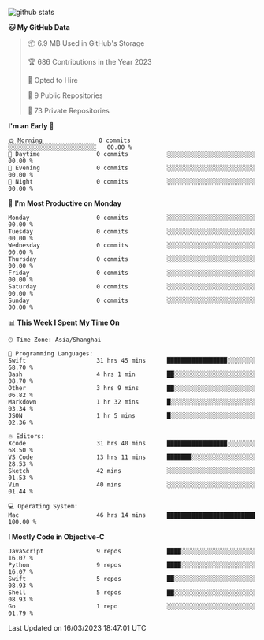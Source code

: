 
![github stats](https://github-readme-stats.vercel.app/api?username=ChesterYue&show_icons=true&count_private=true)

<!-- ![wakatime](https://github-readme-stats.vercel.app/api/wakatime?username=ChesterYue&layout=compact) -->

<!-- ![wakatime](https://github-readme-stats.vercel.app/api/top-langs/?username=ChesterYue&layout=compact) -->

<!--START_SECTION:waka-->
**🐱 My GitHub Data** 

> 📦 6.9 MB Used in GitHub's Storage 
 > 
> 🏆 686 Contributions in the Year 2023
 > 
> 💼 Opted to Hire
 > 
> 📜 9 Public Repositories 
 > 
> 🔑 73 Private Repositories 
 > 
**I'm an Early 🐤** 

```text
🌞 Morning                0 commits           ░░░░░░░░░░░░░░░░░░░░░░░░░   00.00 % 
🌆 Daytime                0 commits           ░░░░░░░░░░░░░░░░░░░░░░░░░   00.00 % 
🌃 Evening                0 commits           ░░░░░░░░░░░░░░░░░░░░░░░░░   00.00 % 
🌙 Night                  0 commits           ░░░░░░░░░░░░░░░░░░░░░░░░░   00.00 % 
```
📅 **I'm Most Productive on Monday** 

```text
Monday                   0 commits           ░░░░░░░░░░░░░░░░░░░░░░░░░   00.00 % 
Tuesday                  0 commits           ░░░░░░░░░░░░░░░░░░░░░░░░░   00.00 % 
Wednesday                0 commits           ░░░░░░░░░░░░░░░░░░░░░░░░░   00.00 % 
Thursday                 0 commits           ░░░░░░░░░░░░░░░░░░░░░░░░░   00.00 % 
Friday                   0 commits           ░░░░░░░░░░░░░░░░░░░░░░░░░   00.00 % 
Saturday                 0 commits           ░░░░░░░░░░░░░░░░░░░░░░░░░   00.00 % 
Sunday                   0 commits           ░░░░░░░░░░░░░░░░░░░░░░░░░   00.00 % 
```


📊 **This Week I Spent My Time On** 

```text
🕑︎ Time Zone: Asia/Shanghai

💬 Programming Languages: 
Swift                    31 hrs 45 mins      █████████████████░░░░░░░░   68.70 % 
Bash                     4 hrs 1 min         ██░░░░░░░░░░░░░░░░░░░░░░░   08.70 % 
Other                    3 hrs 9 mins        ██░░░░░░░░░░░░░░░░░░░░░░░   06.82 % 
Markdown                 1 hr 32 mins        █░░░░░░░░░░░░░░░░░░░░░░░░   03.34 % 
JSON                     1 hr 5 mins         █░░░░░░░░░░░░░░░░░░░░░░░░   02.36 % 

🔥 Editors: 
Xcode                    31 hrs 40 mins      █████████████████░░░░░░░░   68.50 % 
VS Code                  13 hrs 11 mins      ███████░░░░░░░░░░░░░░░░░░   28.53 % 
Sketch                   42 mins             ░░░░░░░░░░░░░░░░░░░░░░░░░   01.53 % 
Vim                      40 mins             ░░░░░░░░░░░░░░░░░░░░░░░░░   01.44 % 

💻 Operating System: 
Mac                      46 hrs 14 mins      █████████████████████████   100.00 % 
```

**I Mostly Code in Objective-C** 

```text
JavaScript               9 repos             ████░░░░░░░░░░░░░░░░░░░░░   16.07 % 
Python                   9 repos             ████░░░░░░░░░░░░░░░░░░░░░   16.07 % 
Swift                    5 repos             ██░░░░░░░░░░░░░░░░░░░░░░░   08.93 % 
Shell                    5 repos             ██░░░░░░░░░░░░░░░░░░░░░░░   08.93 % 
Go                       1 repo              ░░░░░░░░░░░░░░░░░░░░░░░░░   01.79 % 
```




 Last Updated on 16/03/2023 18:47:01 UTC
<!--END_SECTION:waka-->
